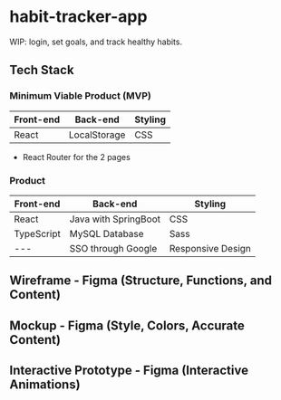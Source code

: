 # habit-tracker-app

WIP: login, set goals, and track healthy habits.

## Tech Stack
### Minimum Viable Product (MVP)
| Front-end | Back-end | Styling |
| --- | --- | --- |
| React | LocalStorage | CSS |

* React Router for the 2 pages

### Product
| Front-end | Back-end | Styling |
| --- | --- | --- |
| React | Java with SpringBoot | CSS |
| TypeScript | MySQL Database | Sass |
| --- | SSO through Google | Responsive Design |

## Wireframe - Figma (Structure, Functions, and Content)

## Mockup - Figma (Style, Colors, Accurate Content)

## Interactive Prototype - Figma (Interactive Animations)
